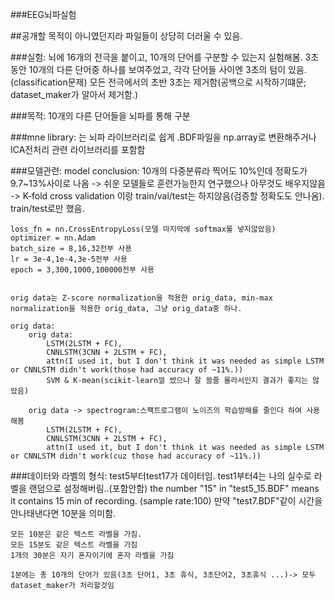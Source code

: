 ###EEG뇌파실험

##공개할 목적이 아니였던지라 파일들이 상당히 더러울 수 있음.

###실험:
    뇌에 16개의 전극을 붙이고, 10개의 단어를 구분할 수 있는지 실험해봄.
    3초동안 10개의 다른 단어중 하나를 보여주었고, 각각 단어들 사이엔 3초의 텀이 있음.(classification문제)
    모든 전극에서의 초반 3초는 제거함(공백으로 시작하기떄문; dataset_maker가 알아서 제거함.)

###목적: 
    10개의 다른 단어들을 뇌파를 통해 구분

###mne library:
    는 뇌파 라이브러리로 쉽게 .BDF파일을 np.array로 변환해주거나 ICA전처리 관련 라이브러리를 포함함 


###모델관련:
    model conclusion: 10개의 다중분류라 찍어도 10%인데 정확도가 9.7~13%사이로 나옴 
        -> 쉬운 모델들로 훈련가능한지 연구했으나 아무것도 배우지않음
        -> K-fold cross validation 이랑 train/val/test는 하지않음(검증할 정확도도 안나옴). train/test로만 했음.


    loss_fn = nn.CrossEntropyLoss(모델 마지막에 softmax를 넣지않았음)
    optimizer = nn.Adam
    batch_size = 8,16,32전부 사용
    lr = 3e-4,1e-4,3e-5전부 사용
    epoch = 3,300,1000,100000전부 사용


    orig data는 Z-score normalization을 적용한 orig_data, min-max normalization을 적용한 orig_data, 그냥 orig_data중 하나. 

    orig data:
        orig data:
            LSTM(2LSTM + FC),
            CNNLSTM(3CNN + 2LSTM + FC),
            attn(I used it, but I don't think it was needed as simple LSTM or CNNLSTM didn't work(those had accuracy of ~11%.))
            SVM & K-mean(scikit-learn껄 썼으나 잘 쓸줄 몰라서인지 결과가 좋지는 않았음)

        orig data -> spectrogram:스팩트로그램이 노이즈의 학습방해를 줄인다 하여 사용해봄
            LSTM(2LSTM + FC),
            CNNLSTM(3CNN + 2LSTM + FC),
            attn(I used it, but I don't think it was needed as simple LSTM or CNNLSTM didn't work(cuz those had accuracy of ~11%.))

    


###데이터와 라벨의 형식:
    test5부터test17가 데이터임. test1부터4는 나의 실수로 라벨을 랜덤으로 설정해버림..(포함안함)
    the number "15" in "test5_15.BDF" means it contains 15 min of recording. (sample rate:100)
    만약 "test7.BDF"같이 시간을 안나태낸다면 10분을 의미함.

    모든 10분은 같은 텍스트 라벨을 가짐.
    모든 15분도 같은 텍스트 라벨을 가짐
    1개의 30분은 자기 혼자이기에 혼자 라벨을 가짐

    1분에는 총 10개의 단어가 있음(3초 단어1, 3초 휴식, 3초단어2, 3초휴식 ...)-> 모두 dataset_maker가 처리할것임
